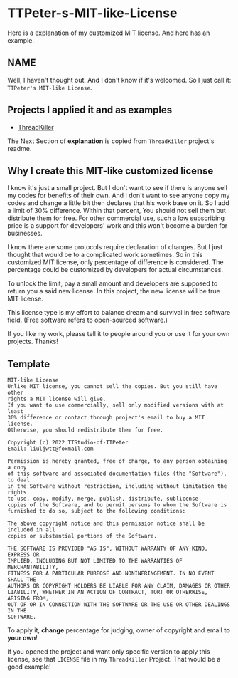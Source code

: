 # TTPeter-s-MIT-like-License
Here is a explanation of my customized MIT license. And here has an example.

## NAME

Well, I haven't thought out. And I don't know if it's welcomed. So I just call it: `TTPeter's MIT-like License`.

## Projects I applied it and as examples

- [ThreadKiller](https://github.com/TTStudio-of-TTPeter/ThreadKiller)

The Next Section of **explanation** is copied from `ThreadKiller` project's readme.

## Why I create this MIT-like customized license

I know it's just a small project. But I don't want to see if there is anyone sell my codes for benefits of their own. And I don't want to see anyone copy my codes and change a little bit then declares that his work base on it. So I add a limit of 30% difference. Within that percent, You should not sell them but distribute them for free. For other commercial use, such a low subscribing price is a support for developers' work and this won't become a burden for businesses. 

I know there are some protocols require declaration of changes. But I just thought that would be to a complicated work sometimes. So in this customized MIT license, only percentage of difference is considered. The percentage could be customized by developers for actual circumstances. 

To unlock the limit, pay a small amount and developers are supposed to return you a said new license. In this project, the new license will be true MIT license.

This license type is my effort to balance dream and survival in free software field. (Free software refers to open-sourced software.)

If you like my work, please tell it to people around you or use it for your own projects. Thanks!

## Template

```
MIT-like License
Unlike MIT license, you cannot sell the copies. But you still have other 
rights a MIT license will give.
If you want to use commercially, sell only modified versions with at least 
30% difference or contact through project's email to buy a MIT license. 
Otherwise, you should redistribute them for free.

Copyright (c) 2022 TTStudio-of-TTPeter
Email: liuljwtt@foxmail.com

Permission is hereby granted, free of charge, to any person obtaining a copy
of this software and associated documentation files (the "Software"), to deal
in the Software without restriction, including without limitation the rights
to use, copy, modify, merge, publish, distribute, sublicense
copies of the Software, and to permit persons to whom the Software is
furnished to do so, subject to the following conditions:

The above copyright notice and this permission notice shall be included in all
copies or substantial portions of the Software.

THE SOFTWARE IS PROVIDED "AS IS", WITHOUT WARRANTY OF ANY KIND, EXPRESS OR
IMPLIED, INCLUDING BUT NOT LIMITED TO THE WARRANTIES OF MERCHANTABILITY,
FITNESS FOR A PARTICULAR PURPOSE AND NONINFRINGEMENT. IN NO EVENT SHALL THE
AUTHORS OR COPYRIGHT HOLDERS BE LIABLE FOR ANY CLAIM, DAMAGES OR OTHER
LIABILITY, WHETHER IN AN ACTION OF CONTRACT, TORT OR OTHERWISE, ARISING FROM,
OUT OF OR IN CONNECTION WITH THE SOFTWARE OR THE USE OR OTHER DEALINGS IN THE
SOFTWARE.
```

To apply it, **change** percentage for judging, owner of copyright and email **to your own**!

If you opened the project and want only specific version to apply this license, see that `LICENSE` file in my `ThreadKiller` Project. That would be a good example!

